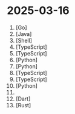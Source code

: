 # 2025-03-16

1. [](https://github.comundefined "A self-hosted dashboard that puts all your feeds in one place") [Go]
2. [](https://github.comundefined "Access your entire server infrastructure from your local desktop") [Java]
3. [](https://github.comundefined "解决Cursor在免费订阅期间出现以下提示的问题: You've reached your trial request limit. / Too many free trial accounts used on this machine. Please upgrade to pro. We have this limit in place to prevent abuse. Please let us know if you believe this is a mistake.") [Shell]
4. [](https://github.comundefined "freeCodeCamp.org's open-source codebase and curriculum. Learn to code for free.") [TypeScript]
5. [](https://github.comundefined "Scheduling infrastructure for absolutely everyone.") [TypeScript]
6. [](https://github.comundefined "Develop software autonomously.") [Python]
7. [](https://github.comundefined "Fully local web research and report writing assistant") [Python]
8. [](https://github.comundefined "🤖 Headless, performant, and type-safe form state management for TS/JS, React, Vue, Angular, Solid, and Lit.") [TypeScript]
9. [](https://github.comundefined "Github action to retrieve all (added, copied, modified, deleted, renamed, type changed, unmerged, unknown) files and directories.") [TypeScript]
10. [](https://github.comundefined "Open-Sora: Democratizing Efficient Video Production for All") [Python]
11. [](https://github.comundefined "DevOps Roadmap for 2025. with learning resources") 
12. [](https://github.comundefined "Sossoldi is a wealth management / personal finance / Net Worth tracking app, made with Flutter.") [Dart]
13. [](https://github.comundefined "Cross-platform Rust rewrite of the GNU coreutils") [Rust]
